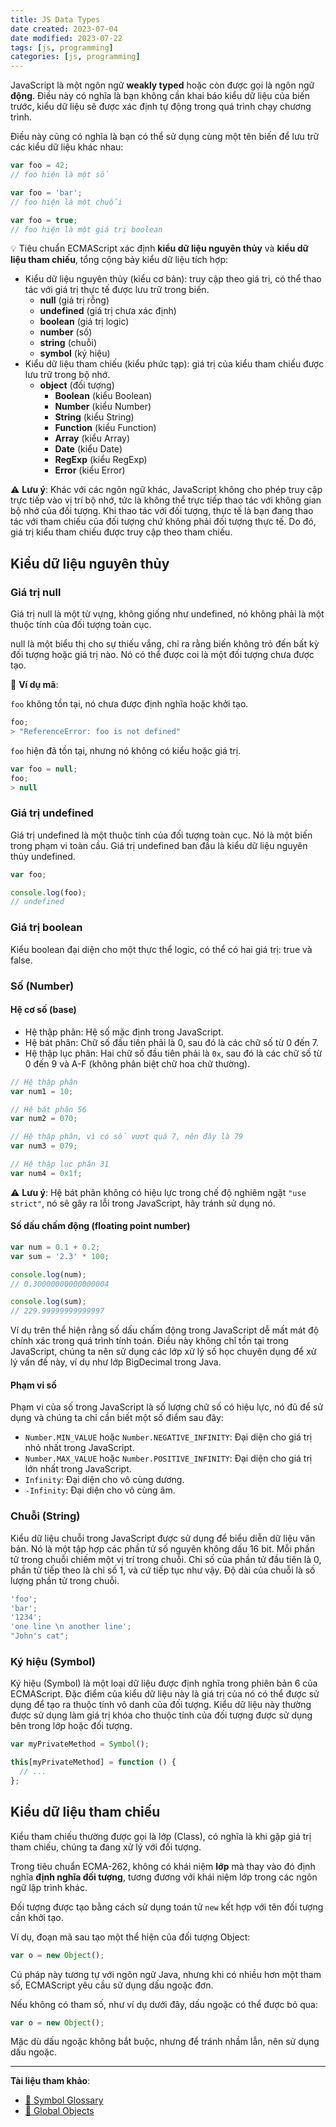 ```yaml
---
title: JS Data Types
date created: 2023-07-04
date modified: 2023-07-22
tags: [js, programming]
categories: [js, programming]
---
```


JavaScript là một ngôn ngữ **weakly typed** hoặc còn được gọi là ngôn ngữ **động**. Điều này có nghĩa là bạn không cần khai báo kiểu dữ liệu của biến trước, kiểu dữ liệu sẽ được xác định tự động trong quá trình chạy chương trình.

Điều này cũng có nghĩa là bạn có thể sử dụng cùng một tên biến để lưu trữ các kiểu dữ liệu khác nhau:

```js
var foo = 42;
// foo hiện là một số

var foo = 'bar';
// foo hiện là một chuỗi

var foo = true;
// foo hiện là một giá trị boolean
```

💡 Tiêu chuẩn ECMAScript xác định **kiểu dữ liệu nguyên thủy** và **kiểu dữ liệu tham chiếu**, tổng cộng bảy kiểu dữ liệu tích hợp:

- Kiểu dữ liệu nguyên thủy (kiểu cơ bản): truy cập theo giá trị, có thể thao tác với giá trị thực tế được lưu trữ trong biến.
    - **null** (giá trị rỗng)
    - **undefined** (giá trị chưa xác định)
    - **boolean** (giá trị logic)
    - **number** (số)
    - **string** (chuỗi)
    - **symbol** (ký hiệu)
- Kiểu dữ liệu tham chiếu (kiểu phức tạp): giá trị của kiểu tham chiếu được lưu trữ trong bộ nhớ.
    - **object** (đối tượng)
        - **Boolean** (kiểu Boolean)
        - **Number** (kiểu Number)
        - **String** (kiểu String)
        - **Function** (kiểu Function)
        - **Array** (kiểu Array)
        - **Date** (kiểu Date)
        - **RegExp** (kiểu RegExp)
        - **Error** (kiểu Error)

⚠️ **Lưu ý**: Khác với các ngôn ngữ khác, JavaScript không cho phép truy cập trực tiếp vào vị trí bộ nhớ, tức là không thể trực tiếp thao tác với không gian bộ nhớ của đối tượng. Khi thao tác với đối tượng, thực tế là bạn đang thao tác với tham chiếu của đối tượng chứ không phải đối tượng thực tế. Do đó, giá trị kiểu tham chiếu được truy cập theo tham chiếu.

## Kiểu dữ liệu nguyên thủy

### Giá trị null

Giá trị null là một từ vựng, không giống như undefined, nó không phải là một thuộc tính của đối tượng toàn cục.

null là một biểu thị cho sự thiếu vắng, chỉ ra rằng biến không trỏ đến bất kỳ đối tượng hoặc giá trị nào. Nó có thể được coi là một đối tượng chưa được tạo.

🌰 **Ví dụ mã**:

`foo` không tồn tại, nó chưa được định nghĩa hoặc khởi tạo.

```js
foo;
> "ReferenceError: foo is not defined"
```

`foo` hiện đã tồn tại, nhưng nó không có kiểu hoặc giá trị.

```js
var foo = null;
foo;
> null
```

### Giá trị undefined

Giá trị undefined là một thuộc tính của đối tượng toàn cục. Nó là một biến trong phạm vi toàn cầu. Giá trị undefined ban đầu là kiểu dữ liệu nguyên thủy undefined.

```js
var foo;

console.log(foo);
// undefined
```

### Giá trị boolean

Kiểu boolean đại diện cho một thực thể logic, có thể có hai giá trị: true và false.

### Số (Number)

#### Hệ cơ số (base)

- Hệ thập phân: Hệ số mặc định trong JavaScript.
- Hệ bát phân: Chữ số đầu tiên phải là 0, sau đó là các chữ số từ 0 đến 7.
- Hệ thập lục phân: Hai chữ số đầu tiên phải là `0x`, sau đó là các chữ số từ 0 đến 9 và A-F (không phân biệt chữ hoa chữ thường).

```js
// Hệ thập phân
var num1 = 10;

// Hệ bát phân 56
var num2 = 070;

// Hệ thập phân, vì có số vượt quá 7, nên đây là 79
var num3 = 079;

// Hệ thập lục phân 31
var num4 = 0x1f;
```

⚠️ **Lưu ý**: Hệ bát phân không có hiệu lực trong chế độ nghiêm ngặt `"use strict"`, nó sẽ gây ra lỗi trong JavaScript, hãy tránh sử dụng nó.

#### Số dấu chấm động (floating point number)

```js
var num = 0.1 + 0.2;
var sum = '2.3' * 100;

console.log(num);
// 0.30000000000000004

console.log(sum);
// 229.99999999999997
```

Ví dụ trên thể hiện rằng số dấu chấm động trong JavaScript dễ mất mát độ chính xác trong quá trình tính toán. Điều này không chỉ tồn tại trong JavaScript, chúng ta nên sử dụng các lớp xử lý số học chuyên dụng để xử lý vấn đề này, ví dụ như lớp BigDecimal trong Java.

#### Phạm vi số

Phạm vi của số trong JavaScript là số lượng chữ số có hiệu lực, nó đủ để sử dụng và chúng ta chỉ cần biết một số điểm sau đây:

- `Number.MIN_VALUE` hoặc `Number.NEGATIVE_INFINITY`: Đại diện cho giá trị nhỏ nhất trong JavaScript.
- `Number.MAX_VALUE` hoặc `Number.POSITIVE_INFINITY`: Đại diện cho giá trị lớn nhất trong JavaScript.
- `Infinity`: Đại diện cho vô cùng dương.
- `-Infinity`: Đại diện cho vô cùng âm.

### Chuỗi (String)

Kiểu dữ liệu chuỗi trong JavaScript được sử dụng để biểu diễn dữ liệu văn bản. Nó là một tập hợp các phần tử số nguyên không dấu 16 bit. Mỗi phần tử trong chuỗi chiếm một vị trí trong chuỗi. Chỉ số của phần tử đầu tiên là 0, phần tử tiếp theo là chỉ số 1, và cứ tiếp tục như vậy. Độ dài của chuỗi là số lượng phần tử trong chuỗi.

```js
'foo';
'bar';
'1234';
'one line \n another line';
"John's cat";
```

### Ký hiệu (Symbol)

Ký hiệu (Symbol) là một loại dữ liệu được định nghĩa trong phiên bản 6 của ECMAScript. Đặc điểm của kiểu dữ liệu này là giá trị của nó có thể được sử dụng để tạo ra thuộc tính vô danh của đối tượng. Kiểu dữ liệu này thường được sử dụng làm giá trị khóa cho thuộc tính của đối tượng được sử dụng bên trong lớp hoặc đối tượng.

```js
var myPrivateMethod = Symbol();

this[myPrivateMethod] = function () {
  // ...
};
```

## Kiểu dữ liệu tham chiếu

Kiểu tham chiếu thường được gọi là lớp (Class), có nghĩa là khi gặp giá trị tham chiếu, chúng ta đang xử lý với đối tượng.

Trong tiêu chuẩn ECMA-262, không có khái niệm **lớp** mà thay vào đó định nghĩa **định nghĩa đối tượng**, tương đương với khái niệm lớp trong các ngôn ngữ lập trình khác.

Đối tượng được tạo bằng cách sử dụng toán tử `new` kết hợp với tên đối tượng cần khởi tạo.

Ví dụ, đoạn mã sau tạo một thể hiện của đối tượng Object:

```js
var o = new Object();
```

Cú pháp này tương tự với ngôn ngữ Java, nhưng khi có nhiều hơn một tham số, ECMAScript yêu cầu sử dụng dấu ngoặc đơn.

Nếu không có tham số, như ví dụ dưới đây, dấu ngoặc có thể được bỏ qua:

```js
var o = new Object();
```

Mặc dù dấu ngoặc không bắt buộc, nhưng để tránh nhầm lẫn, nên sử dụng dấu ngoặc.

---

**Tài liệu tham khảo**:

- [📖 Symbol Glossary](https://developer.mozilla.org/docs/Glossary/Symbol)
- [📖 Global Objects](https://developer.mozilla.org/docs/Web/JavaScript/Reference/Global_Objects)
